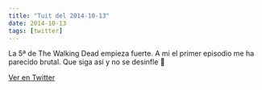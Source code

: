 ```yaml
---
title: "Tuit del 2014-10-13"
date: 2014-10-13
tags: [twitter]
---
```


La 5ª de The Walking Dead empieza fuerte. A mi el primer episodio me ha parecido brutal. Que siga así y no se desinfle 🙏



[Ver en Twitter](https://twitter.com/i/web/status/521803246260977664)
